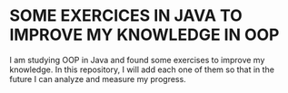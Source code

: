 SOME EXERCICES IN JAVA TO IMPROVE MY KNOWLEDGE IN OOP 
=
I am studying OOP in Java and found some exercises to improve my knowledge. In this repository, I will add each one of them so that in the future I can analyze and measure my progress.